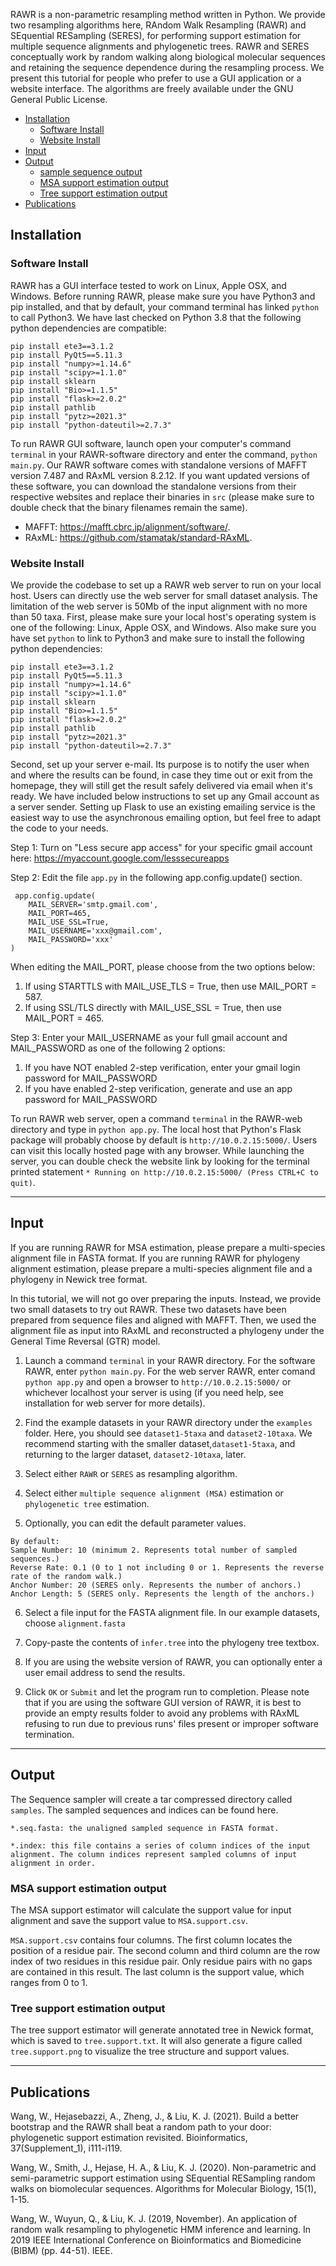 RAWR is a non-parametric resampling method written in Python. We provide two resampling algorithms here, RAndom Walk Resampling (RAWR) and SEquential
RESampling (SERES), for performing support estimation for multiple sequence alignments and phylogenetic trees. RAWR and SERES conceptually work by random walking along biological molecular sequences and retaining the sequence dependence during the resampling process. We present this tutorial for people who prefer to use a GUI application or a website interface. The algorithms are freely available under the GNU General Public License.

* [Installation](#installation)
  * [Software Install](#software-install)
  * [Website Install](#website-install)
* [Input](#input)
* [Output](#output)
  * [sample sequence output](#sample-sequence-output)
  * [MSA support estimation output](#msa-support-estimation-output)
  * [Tree support estimation output](#tree-support-estimation-output)
* [Publications](#publications)

Installation
---------------

### Software Install

RAWR has a GUI interface tested to work on Linux, Apple OSX, and Windows. Before running RAWR, please make sure you have Python3 and pip installed, and that by default, your command terminal has linked `python` to call Python3. We have last checked on Python 3.8 that the following python dependencies are compatible:
```
pip install ete3==3.1.2
pip install PyQt5==5.11.3
pip install "numpy>=1.14.6"
pip install "scipy>=1.1.0"
pip install sklearn
pip install "Bio>=1.1.5"
pip install "flask>=2.0.2"
pip install pathlib
pip install "pytz>=2021.3"
pip install "python-dateutil>=2.7.3"
```
To run RAWR GUI software, launch open your computer's command `terminal` in your RAWR-software directory and enter the command, `python main.py`. 
Our RAWR software comes with standalone versions of MAFFT version 7.487 and RAxML version 8.2.12. If you want updated versions of these software, you can download the standalone versions from their respective websites and replace their binaries in `src` (please make sure to double check that the binary filenames remain the same).
  - MAFFT: https://mafft.cbrc.jp/alignment/software/.
  - RAxML: https://github.com/stamatak/standard-RAxML.

### Website Install

We provide the codebase to set up a RAWR web server to run on your local host. Users can directly use the web server for small dataset analysis. The limitation of the web server is 50Mb of the input alignment with no more than 50 taxa.
First, please make sure your local host's operating system is one of the following: Linux, Apple OSX, and Windows. Also make sure you have set `python` to link to Python3 and make sure to install the following python dependencies:
```
pip install ete3==3.1.2
pip install PyQt5==5.11.3
pip install "numpy>=1.14.6"
pip install "scipy>=1.1.0"
pip install sklearn
pip install "Bio>=1.1.5"
pip install "flask>=2.0.2"
pip install pathlib
pip install "pytz>=2021.3"
pip install "python-dateutil>=2.7.3"
```
Second, set up your server e-mail. Its purpose is to notify the user when and where the results can be found, in case they time out or exit from the homepage, they will still get the result safely delivered via email when it's ready. We have included below instructions to set up any Gmail account as a server sender. Setting up Flask to use an existing emailing service is the easiest way to use the asynchronous emailing option, but feel free to adapt the code to your needs.

Step 1: Turn on "Less secure app access" for your specific gmail account here: https://myaccount.google.com/lesssecureapps 

Step 2: Edit the file `app.py` in the following app.config.update() section. 
```
 app.config.update(
    MAIL_SERVER='smtp.gmail.com',
    MAIL_PORT=465,          
    MAIL_USE_SSL=True,      
    MAIL_USERNAME='xxx@gmail.com',
    MAIL_PASSWORD='xxx'
)
```
When editing the MAIL_PORT, please choose from the two options below:
1) If using STARTTLS with MAIL_USE_TLS = True, then use MAIL_PORT = 587.
2) If using SSL/TLS directly with MAIL_USE_SSL = True, then use MAIL_PORT = 465.


Step 3: Enter your MAIL_USERNAME as your full gmail account and MAIL_PASSWORD as one of the following 2 options: 
1) If you have NOT enabled 2-step verification, enter your gmail login password for MAIL_PASSWORD
2) If you have enabled 2-step verification, generate and use an app password for MAIL_PASSWORD


To run RAWR web server, open a command `terminal` in the RAWR-web directory and type in `python app.py`. The local host that Python's Flask package will probably choose by default is `http://10.0.2.15:5000/`. Users can visit this locally hosted page with any browser. While launching the server, you can double check the website link by looking for the terminal printed statement `* Running on http://10.0.2.15:5000/ (Press CTRL+C to quit)`.

---------------
Input
---------------
If you are running RAWR for MSA estimation, please prepare a multi-species alignment file in FASTA format. 
If you are running RAWR for phylogeny alignment estimation, please prepare a multi-species alignment file and a phylogeny in Newick tree format.

In this tutorial, we will not go over preparing the inputs. Instead, we provide two small datasets to try out RAWR. These two datasets have been prepared from sequence files and aligned with MAFFT. Then, we used the alignment file as input into RAxML and reconstructed a phylogeny under the General Time Reversal (GTR) model. 

1) Launch a command `terminal` in your RAWR directory. For the software RAWR, enter `python main.py`. For the web server RAWR, enter comand `python app.py` and open a browser to `http://10.0.2.15:5000/` or whichever localhost your server is using (if you need help, see installation for web server for more details). 

2) Find the example datasets in your RAWR directory under the `examples` folder. Here, you should see `dataset1-5taxa` and `dataset2-10taxa`. We recommend starting with the smaller dataset,`dataset1-5taxa`, and returning to the larger dataset, `dataset2-10taxa`, later.

3) Select either `RAWR` or `SERES` as resampling algorithm.

4) Select either `multiple sequence alignment (MSA)` estimation or `phylogenetic tree` estimation.

5) Optionally, you can edit the default parameter values.
```
By default:
Sample Number: 10 (minimum 2. Represents total number of sampled sequences.)
Reverse Rate: 0.1 (0 to 1 not including 0 or 1. Represents the reverse rate of the random walk.)
Anchor Number: 20 (SERES only. Represents the number of anchors.)
Anchor Length: 5 (SERES only. Represents the length of the anchors.)
```

6) Select a file input for the FASTA alignment file. In our example datasets, choose `alignment.fasta`

7) Copy-paste the contents of `infer.tree` into the phylogeny tree textbox.

8) If you are using the website version of RAWR, you can optionally enter a user email address to send the results.

9) Click `OK` or `Submit` and let the program run to completion. Please note that if you are using the software GUI version of RAWR, it is best to provide an empty results folder to avoid any problems with RAxML refusing to run due to previous runs' files present or improper software termination.


---------------
Output
---------------

The Sequence sampler will create a tar compressed directory called `samples`. The sampled sequences and indices can be found here.

```
*.seq.fasta: the unaligned sampled sequence in FASTA format.

*.index: this file contains a series of column indices of the input alignment. The column indices represent sampled columns of input alignment in order.
```

### MSA support estimation output

The MSA support estimator will calculate the support value for input alignment and save the support value to `MSA.support.csv`. 

`MSA.support.csv` contains four columns. The first column locates the position of a residue pair. The second column and third column are the row index of two residues in this residue pair. Only residue pairs with no gaps are contained in this result. The last column is the support value, which ranges from 0 to 1.

### Tree support estimation output

The tree support estimator will generate annotated tree in Newick format, which is saved to `tree.support.txt`. It will also generate a figure called `tree.support.png` to visualize the tree structure and support values. 

---------------
Publications
---------------
Wang, W., Hejasebazzi, A., Zheng, J., & Liu, K. J. (2021). Build a better bootstrap and the RAWR shall beat a random path to your door: phylogenetic support estimation revisited. Bioinformatics, 37(Supplement_1), i111-i119.

Wang, W., Smith, J., Hejase, H. A., & Liu, K. J. (2020). Non-parametric and semi-parametric support estimation using SEquential RESampling random walks on biomolecular sequences. Algorithms for Molecular Biology, 15(1), 1-15.

Wang, W., Wuyun, Q., & Liu, K. J. (2019, November). An application of random walk resampling to phylogenetic HMM inference and learning. In 2019 IEEE International Conference on Bioinformatics and Biomedicine (BIBM) (pp. 44-51). IEEE.
